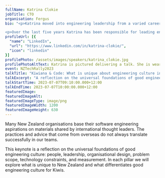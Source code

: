 ```yaml
---
fullName: Katrina Clokie
jobTitle: CTO
organisation: Fergus
bio: "<p>Katrina moved into engineering leadership from a varied career in individual contributor roles across software development, solution delivery engineering, and testing. She became “famous” in the international testing community as the author of A Practical Guide to Testing in DevOps, an international keynote speaker, a co-founder of the WeTest New Zealand testing community, the founder of Testing Trapeze magazine, and a prolific testing blogger and tweeter back when those platforms were popular.</p>

<p>Over the last five years Katrina has been responsible for leading engineering culture at a variety of NZ organisations. She has worked in a large bank, a high-growth SaaS business, and a Series B funded start-up. Katrina has been told that she creates a good engineering culture in each of these contexts. This talk will be a reflection on how she achieves that.</p>"
profileUrl: [{
  "name": "LinkedIn",
  "url": "https://www.linkedin.com/in/katrina-clokie/",
  "icon": "linkedin"
}]
profilePhoto: /assets/images/speakers/katrina_clokie.jpg
profilePhotoAltText: Katrina is pictured delivering a talk. She is wearing a lapel microphone and gesturing at the audience. She has a flushed complexion, her face is pink and there are dimples on her cheeks. She has brown hair tied in a ponytail with a side part. She is wearing a grey cardigan and a blue top that has cranes and flowers on it.
event: NZTechRally2023
talkTitle: "Kiwiana & Code: What is unique about engineering culture in Aotearoa New Zealand?"
talkExcerpt: "A reflection on the universal foundations of good engineering culture: people, leadership, organisational design, problem scope, technology constraints, and measurement."
talkStartTime: 2023-07-07T09:10:00.000+12:00
talkEndTime: 2023-07-07T10:00:00.000+12:00
featuredImage:
featuredImageAlt:
featuredImageType: image/png
featuredImageWidth: 1200
featuredImageHeight: 630
---
```


<p>Many New Zealand organisations base their software engineering aspirations on materials shared by international thought leaders. The practices and advice that come from overseas do not always translate successfully in our teams.</p>

<p>This keynote is a reflection on the universal foundations of good engineering culture: people, leadership, organisational design, problem scope, technology constraints, and measurement. In each pillar we will explore what is unique to New Zealand and what differentiates good engineering culture for Kiwis.</p>
